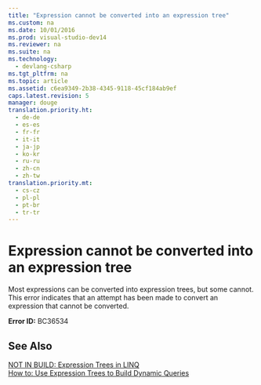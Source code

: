 ```yaml
---
title: "Expression cannot be converted into an expression tree"
ms.custom: na
ms.date: 10/01/2016
ms.prod: visual-studio-dev14
ms.reviewer: na
ms.suite: na
ms.technology: 
  - devlang-csharp
ms.tgt_pltfrm: na
ms.topic: article
ms.assetid: c6ea9349-2b38-4345-9118-45cf184ab9ef
caps.latest.revision: 5
manager: douge
translation.priority.ht: 
  - de-de
  - es-es
  - fr-fr
  - it-it
  - ja-jp
  - ko-kr
  - ru-ru
  - zh-cn
  - zh-tw
translation.priority.mt: 
  - cs-cz
  - pl-pl
  - pt-br
  - tr-tr
---
```

# Expression cannot be converted into an expression tree
Most expressions can be converted into expression trees, but some cannot. This error indicates that an attempt has been made to convert an expression that cannot be converted.  
  
 **Error ID:** BC36534  
  
## See Also  
 [NOT IN BUILD: Expression Trees in LINQ](assetId:///1a2e8e74-4bbc-45ab-9a46-2b6cfce3bcb2)   
 [How to: Use Expression Trees to Build Dynamic Queries](../Topic/How%20to:%20Use%20Expression%20Trees%20to%20Build%20Dynamic%20Queries%20\(C%23%20and%20Visual%20Basic\).md)